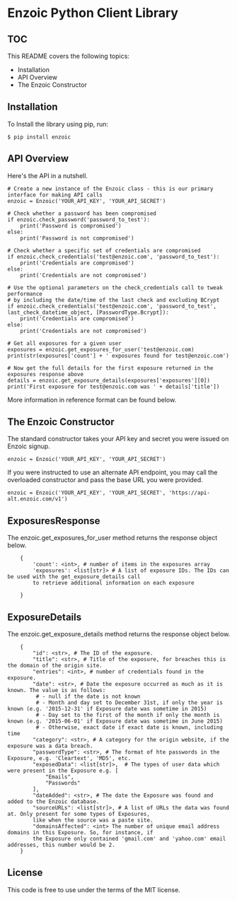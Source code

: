 # Enzoic Python Client Library

TOC
-
This README covers the following topics:
* Installation
* API Overview
* The Enzoic Constructor

Installation
-
To Install the library using pip, run:

    $ pip install enzoic

API Overview
-
Here's the API in a nutshell.
    
    # Create a new instance of the Enzoic class - this is our primary interface for making API calls
    enzoic = Enzoic('YOUR_API_KEY', 'YOUR_API_SECRET')
    
    # Check whether a password has been compromised
    if enzoic.check_password('password_to_test'):
        print('Password is compromised')
    else:
        print('Password is not compromised')    
        
    # Check whether a specific set of credentials are compromised
    if enzoic.check_credentials('test@enzoic.com', 'password_to_test'):
        print('Credentials are compromised')
    else:
        print('Credentials are not compromised')
        
    # Use the optional parameters on the check_credentials call to tweak performance 
    # by including the date/time of the last check and excluding BCrypt    
    if enzoic.check_credentials('test@enzoic.com', 'password_to_test', last_check_datetime_object, [PasswordType.Bcrypt]):
        print('Credentials are compromised')
    else:
        print('Credentials are not compromised')
    
    # Get all exposures for a given user
    exposures = enzoic.get_exposures_for_user('test@enzoic.com)
    print(str(exposures['count'] + ' exposures found for test@enzoic.com')
    
    # Now get the full details for the first exposure returned in the exposures response above
    details = enzoic.get_exposure_details(exposures['exposures'][0])
    print('First exposure for test@enzoic.com was ' + details['title'])
    
More information in reference format can be found below.

The Enzoic Constructor
-
The standard constructor takes your API key and secret you were issued on Enzoic signup.

    enzoic = Enzoic('YOUR_API_KEY', 'YOUR_API_SECRET')
    
If you were instructed to use an alternate API endpoint, you may call the overloaded constructor and pass the base URL
you were provided.

    enzoic = Enzoic('YOUR_API_KEY', 'YOUR_API_SECRET', 'https://api-alt.enzoic.com/v1')
    
ExposuresResponse
-
The enzoic.get_exposures_for_user method returns the response object below.

        {
            'count': <int>, # number of items in the exposures array
            'exposures': <list[str]> # A list of exposure IDs. The IDs can be used with the get_exposure_details call
            to retrieve additional information on each exposure
            
        }
    
ExposureDetails
-
The enzoic.get_exposure_details method returns the response object below.

        {
            "id": <str>, # The ID of the exposure.
            "title": <str>, # Title of the exposure, for breaches this is the domain of the origin site.
            "entries": <int>, # number of credentials found in the exposure.
            "date": <str>, # Date the exposure occurred as much as it is known. The value is as follows:
             # - null if the date is not known
             # - Month and day set to December 31st, if only the year is known (e.g. '2015-12-31' if Exposure date was sometime in 2015)
             # - Day set to the first of the month if only the month is known (e.g. '2015-06-01' if Exposure date was sometime in June 2015)
             # - Otherwise, exact date if exact date is known, including time
            "category": <str>, # A category for the origin website, if the exposure was a data breach.
            "passwordType": <str>, # The format of hte passwords in the Exposure, e.g. 'Cleartext', 'MD5', etc.
            "exposedData": <list[str]>,  # The types of user data which were present in the Exposure e.g. [ 
                "Emails",
                "Passwords"
            ],
            "dateAdded": <str>, # The date the Exposure was found and added to the Enzoic database.
            "sourceURLs": <list[str]>, # A list of URLs the data was found at. Only present for some types of Exposures,
            like when the source was a paste site.
            "domainsAffected": <int> The number of unique email address domains in this Exposure. So, for instance, if
            the Exposure only contained 'gmail.com' and 'yahoo.com' email addresses, this number would be 2.
        }

License
-
This code is free to use under the terms of the MIT license.